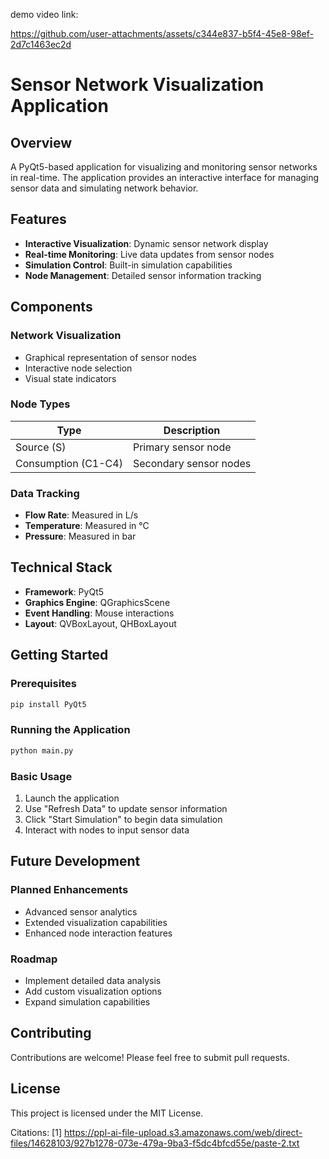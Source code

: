 

demo video link: 

https://github.com/user-attachments/assets/c344e837-b5f4-45e8-98ef-2d7c1463ec2d

# Sensor Network Visualization Application

## Overview
A PyQt5-based application for visualizing and monitoring sensor networks in real-time. The application provides an interactive interface for managing sensor data and simulating network behavior.

## Features
- **Interactive Visualization**: Dynamic sensor network display
- **Real-time Monitoring**: Live data updates from sensor nodes
- **Simulation Control**: Built-in simulation capabilities
- **Node Management**: Detailed sensor information tracking

## Components

### Network Visualization
- Graphical representation of sensor nodes
- Interactive node selection
- Visual state indicators

### Node Types
| Type | Description |
|------|-------------|
| Source (S) | Primary sensor node |
| Consumption (C1-C4) | Secondary sensor nodes |

### Data Tracking
- **Flow Rate**: Measured in L/s
- **Temperature**: Measured in °C
- **Pressure**: Measured in bar

## Technical Stack
- **Framework**: PyQt5
- **Graphics Engine**: QGraphicsScene
- **Event Handling**: Mouse interactions
- **Layout**: QVBoxLayout, QHBoxLayout

## Getting Started

### Prerequisites
```bash
pip install PyQt5
```

### Running the Application
```python
python main.py
```

### Basic Usage
1. Launch the application
2. Use "Refresh Data" to update sensor information
3. Click "Start Simulation" to begin data simulation
4. Interact with nodes to input sensor data

## Future Development

### Planned Enhancements
- Advanced sensor analytics
- Extended visualization capabilities
- Enhanced node interaction features

### Roadmap
- Implement detailed data analysis
- Add custom visualization options
- Expand simulation capabilities

## Contributing
Contributions are welcome! Please feel free to submit pull requests.

## License
This project is licensed under the MIT License.

Citations:
[1] https://ppl-ai-file-upload.s3.amazonaws.com/web/direct-files/14628103/927b1278-073e-479a-9ba3-f5dc4bfcd55e/paste-2.txt
